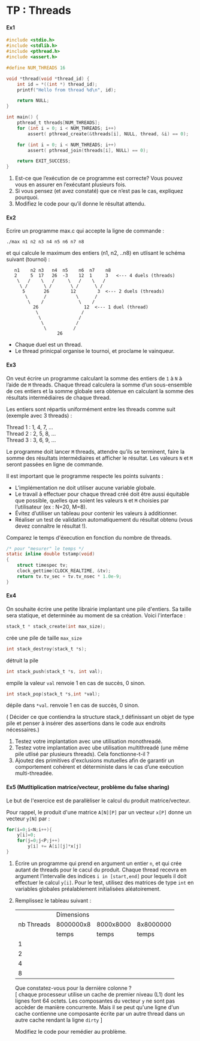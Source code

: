 # TP : Threads

#### Ex1
```c
#include <stdio.h>
#include <stdlib.h>
#include <pthread.h>
#include <assert.h>

#define NUM_THREADS 16

void *thread(void *thread_id) {
    int id = *((int *) thread_id);
    printf("Hello from thread %d\n", id);

    return NULL;
}

int main() {
    pthread_t threads[NUM_THREADS];
    for (int i = 0; i < NUM_THREADS; i++)
        assert( pthread_create(&threads[i], NULL, thread, &i) == 0);

    for (int i = 0; i < NUM_THREADS; i++)
        assert( pthread_join(threads[i], NULL) == 0);

    return EXIT_SUCCESS;
}
```

1. Est-ce que l’exécution de ce programme est correcte? Vous pouvez vous en assurer en l’exécutant plusieurs fois.
2. Si vous pensez (et avez constaté) que ce n’est pas le cas, expliquez pourquoi.
3. Modifiez le code pour qu’il donne le résultat attendu.

#### Ex2
Ecrire un programme max.c qui accepte la ligne de commande :

``` 
./max n1 n2 n3 n4 n5 n6 n7 n8
```

et qui calcule le maximum des entiers (n1, n2, ..n8) en utlisant le schéma suivant (tournoi) : 

```
   n1    n2 n3   n4  n5    n6  n7    n8
   2     5  17   26  -3    12  1     3   <--- 4 duels (threads)
    \   /    \   /     \   /    \   /    
     \ /      \ /       \ /      \ /
      5       26        12        3  <--- 2 duels (threads)    
       \      /           \      / 
        \    /             \    /   
          26                 12  <--- 1 duel (thread)
           \                /
            \              /  
             \            /
              \          /             
                   26

```

 - Chaque duel est un thread.
 - Le thread prinicpal organise le tournoi, et proclame le vainqueur.



#### Ex3
On veut écrire un programme calculant la somme des entiers 
de `1` à `N` à l’aide de `M` threads. Chaque thread calculera la somme 
d’un sous-ensemble de ces entiers et la somme globale sera obtenue en 
calculant la somme des résultats intermédiaires de chaque thread.

Les entiers sont répartis uniformément entre les threads comme suit (exemple avec 3 threads) :

Thread 1 : 1, 4, 7, ...  
Thread 2 : 2, 5, 8, ...  
Thread 3 : 3, 6, 9, ...  


Le programme doit lancer  `M`  threads, attendre qu’ils se terminent, faire la somme des résultats 
intermédiaires et afficher le résultat. Les valeurs `N`  et `M` seront passées en ligne de commande.

Il est important que le programme respecte les points suivants :

- L’implémentation ne doit utiliser aucune variable globale.
- Le travail à effectuer pour chaque thread créé doit être aussi équitable que possible, quelles 
  que soient les valeurs `N` et `M` choisies par l’utilisateur (ex : N=20, M=8).
- Évitez d’utiliser un tableau pour contenir les valeurs à additionner.
- Réaliser un test de validation automatiquement du résultat obtenu (vous devez connaître le résultat !).


Comparez le temps d'éxecution en fonction  du nombre de threads.



```c
/* pour "mesurer" le temps */
static inline double tstamp(void)
{
    struct timespec tv;
    clock_gettime(CLOCK_REALTIME, &tv);
    return tv.tv_sec + tv.tv_nsec * 1.0e-9;
}
```

#### Ex4
On souhaite écrire une petite librairie implantant une pile d'entiers. Sa taille sera statique, et determinée au moment
de sa création. Voici l'interface :

```c
stack_t * stack_create(int max_size);
```
crée une pile de taille `max_size`

```c
int stack_destroy(stack_t *s);
```

détruit la pile

```c
int stack_push(stack_t *s, int val);
```

empile la valeur `val` renvoie 1 en cas de succès, 0 sinon.

```c
int stack_pop(stack_t *s,int *val);
```

dépile dans `*val`. renvoie 1 en cas de succès, 0 sinon.


( Décider ce que contiendra la structure stack_t définissant un objet de type pile et penser à insérer des assertions dans le code aux endroits nécessaires.)

1. Testez votre implantation avec une utilisation monothreadé.
2. Testez votre implantation avec ube utilisation multithreadé (une même pile utlisé par plusieurs threads). Cela fonctionne-t-il ?
3. Ajoutez des primitives d'exclusions mutuelles afin de garantir un comportement cohérent et déterministe dans le cas d’une exécution multi-threadée.


#### Ex5 (Mutltiplication matrice/vecteur, problème du false sharing)
Le but de l'exercice est de parallèliser le calcul du produit matrice/vecteur.

Pour rappel, le produit d'une matrice `A[N][P]` par un vecteur `x[P]`  donne un vecteur
`y[N]` par :

```c
for(i=0;i<N;i++){
    y[i]=0;
	for(j=0;j<P;j++)
        y[i] += A[i][j]*x[j]
}
```

1. Écrire un programme qui prend en argument un entier `n`, et qui crée autant de threads pour
le cacul du produit. Chaque thread recevra en argument l'intervalle des indices `i in [start,end]` pour lequels il doit
effectuer le calcul `y[i]`. Pour le test, utilisez des matrices de type `int` en variables globales préalablement
initialisées aléatoirement.

2. Remplissez le tableau suivant :
	 <table>
	 <tbody>
	 <tr><td rowspan=3>nb Threads</td><td colspan=3>Dimensions</td>
	 </tr>
	 <tr><td>8000000x8</td><td>8000x8000</td><td>8x8000000</td></tr>
	 <tr><td>temps</td><td>temps</td><td>temps</td></tr>
	 <tr><td>1</td><td></td><td></td><td></td></tr>
	 <tr><td>2</td><td></td><td></td><td></td></tr>
	 <tr><td>4</td><td></td><td></td><td></td></tr>
	 <tr><td>8</td><td></td><td></td><td></td></tr>
	 </tbody>
	 </table>
		
     Que constatez-vous pour la dernière colonne ? 	 
	 [ chaque processeur utilise un cache de premier niveau (L1) dont les lignes font 
	 64 octets. Les composantes  du vecteur `y`  ne sont pas accèder de manière concurrente. Mais il se peut qu'une ligne d'un cache contienne une composante écrite par un autre thread dans un autre cache rendant la ligne ```dirty``` ]

	Modifiez le code pour remédier au problème.	



